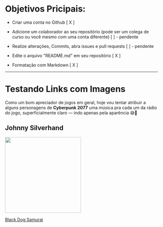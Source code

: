 # Objetivos Pricipais:
 - Criar uma conta no Github [ X ]

 - Adicione um colaborador ao seu repositório (pode ser um colega de curso ou você mesmo com uma conta diferente) [ ] - pendente

 - Realize alterações, Commits, abra issues e pull requests [ ] - pendente

 - Edite o arquivo "README.md" em seu repositório [ X ]

 - Formatação com Markdown [ X ]
-------------
# Testando Links com Imagens

Como um bom apreciador de jogos em geral, hoje vou tentar atribuir a alguns personagens de **Cyberpunk 2077** uma música pra cada um da rádio do jogo, superficialmente claro — indo apenas pela aparência 😅👀

## Johnny Silverhand
<img src="https://fwcdn.pl/fcp/60/08/656008/16836.1.jpg" width="250">

[Black Dog Samurai](https://music.youtube.com/watch?v=kmt8WmTenVE)